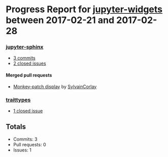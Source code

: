 # Progress Report for [jupyter-widgets](https://github.com/jupyter-widgets) between 2017-02-21 and 2017-02-28

### [jupyter-sphinx](https://github.com/jupyter-widgets/jupyter-sphinx)
-  [3 commits](https://github.com/jupyter-widgets/jupyter-sphinx/compare/master@%7B1487656800%7D...master@%7B1488261600%7D)
-  [2 closed issues](https://github.com/jupyter-widgets/jupyter-sphinx/issues?utf8=%E2%9C%93&q=is%3Aissue%20closed%3A2017-02-21..2017-02-28)

#### Merged pull requests
- [Monkey-patch display](https://github.com/jupyter-widgets/jupyter-sphinx/pull/7) by [SylvainCorlay](https://github.com/SylvainCorlay)

### [traittypes](https://github.com/jupyter-widgets/traittypes)
-  [1 closed issue](https://github.com/jupyter-widgets/traittypes/issues?utf8=%E2%9C%93&q=is%3Aissue%20closed%3A2017-02-21..2017-02-28)

## Totals
- Commits: 3
- Pull requests: 0
- Issues: 1
